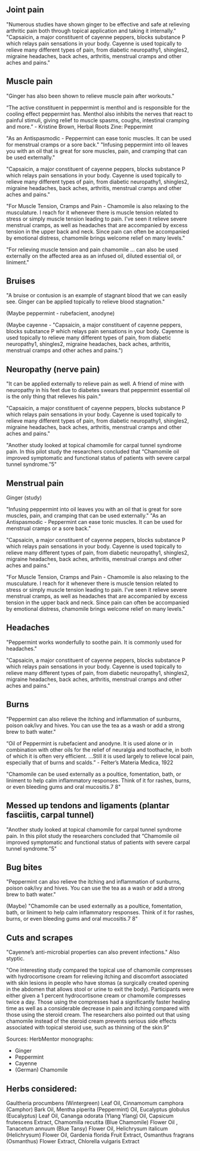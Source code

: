 Joint pain
----------
"Numerous studies have shown ginger to be effective and safe at relieving arthritic pain both through topical application and taking it internally."
"Capsaicin, a major constituent of cayenne peppers, blocks substance P which relays pain sensations in your body. Cayenne is used topically to relieve many different types of pain, from diabetic neuropathy1, shingles2, migraine headaches, back aches, arthritis, menstrual cramps and other aches and pains."



Muscle pain
-----------
"Ginger has also been shown to relieve muscle pain after workouts."

“The active constituent in peppermint is menthol and is responsible for the cooling effect peppermint has. Menthol also inhibits the nerves that react to painful stimuli, giving relief to muscle spasms, coughs, intestinal cramping and more.” - Kristine Brown, Herbal Roots Zine: Peppermint

"As an Antispasmodic - Peppermint can ease tonic muscles. It can be used for menstrual cramps or a sore back."
"Infusing peppermint into oil leaves you with an oil that is great for sore muscles, pain, and cramping that can be used externally."

"Capsaicin, a major constituent of cayenne peppers, blocks substance P which relays pain sensations in your body. Cayenne is used topically to relieve many different types of pain, from diabetic neuropathy1, shingles2, migraine headaches, back aches, arthritis, menstrual cramps and other aches and pains."

"For Muscle Tension, Cramps and Pain - Chamomile is also relaxing to the musculature. I reach for it whenever there is muscle tension related to stress or simply muscle tension leading to pain. I’ve seen it relieve severe menstrual cramps, as well as headaches that are accompanied by excess tension in the upper back and neck. Since pain can often be accompanied by emotional distress, chamomile brings welcome relief on many levels."

"For relieving muscle tension and pain chamomile ... can also be used externally on the affected area as an infused oil, diluted essential oil, or liniment."



Bruises
-------
"A bruise or contusion is an example of stagnant blood that we can easily see. Ginger can be applied topically to relieve blood stagnation." 

(Maybe peppermint - rubefacient, anodyne)

(Maybe cayenne - "Capsaicin, a major constituent of cayenne peppers, blocks substance P which relays pain sensations in your body. Cayenne is used topically to relieve many different types of pain, from diabetic neuropathy1, shingles2, migraine headaches, back aches, arthritis, menstrual cramps and other aches and pains.")



Neuropathy (nerve pain)
-----------------------
"It can be applied externally to relieve pain as well. A friend of mine with neuropathy in his feet due to diabetes swears that peppermint essential oil is the only thing that relieves his pain."

"Capsaicin, a major constituent of cayenne peppers, blocks substance P which relays pain sensations in your body. Cayenne is used topically to relieve many different types of pain, from diabetic neuropathy1, shingles2, migraine headaches, back aches, arthritis, menstrual cramps and other aches and pains."

"Another study looked at topical chamomile for carpal tunnel syndrome pain. In this pilot study the researchers concluded that “Chamomile oil improved symptomatic and functional status of patients with severe carpal tunnel syndrome.”5"



Menstrual pain
--------------
Ginger (study)

"Infusing peppermint into oil leaves you with an oil that is great for sore muscles, pain, and cramping that can be used externally."
"As an Antispasmodic - Peppermint can ease tonic muscles. It can be used for menstrual cramps or a sore back."

"Capsaicin, a major constituent of cayenne peppers, blocks substance P which relays pain sensations in your body. Cayenne is used topically to relieve many different types of pain, from diabetic neuropathy1, shingles2, migraine headaches, back aches, arthritis, menstrual cramps and other aches and pains."

"For Muscle Tension, Cramps and Pain - Chamomile is also relaxing to the musculature. I reach for it whenever there is muscle tension related to stress or simply muscle tension leading to pain. I’ve seen it relieve severe menstrual cramps, as well as headaches that are accompanied by excess tension in the upper back and neck. Since pain can often be accompanied by emotional distress, chamomile brings welcome relief on many levels."



Headaches
---------
"Peppermint works wonderfully to soothe pain. It is commonly used for headaches." 

"Capsaicin, a major constituent of cayenne peppers, blocks substance P which relays pain sensations in your body. Cayenne is used topically to relieve many different types of pain, from diabetic neuropathy1, shingles2, migraine headaches, back aches, arthritis, menstrual cramps and other aches and pains."



Burns
-----
"Peppermint can also relieve the itching and inflammation of sunburns, poison oak/ivy and hives. You can use the tea as a wash or add a strong brew to bath water."

“Oil of Peppermint is rubefacient and anodyne. It is used alone or in combination with other oils for the relief of neuralgia and toothache, in both of which it is often very efficient. …Still it is used largely to relieve local pain, especially that of burns and scalds.”  - Felter’s Materia Medica, 1922

"Chamomile can be used externally as a poultice, fomentation, bath, or liniment to help calm inflammatory responses. Think of it for rashes, burns, or even bleeding gums and oral mucositis.7 8"




Messed up tendons and ligaments (plantar fasciitis, carpal tunnel)
------------------------------------------------------------------
"Another study looked at topical chamomile for carpal tunnel syndrome pain. In this pilot study the researchers concluded that “Chamomile oil improved symptomatic and functional status of patients with severe carpal tunnel syndrome.”5"



Bug bites
---------
"Peppermint can also relieve the itching and inflammation of sunburns, poison oak/ivy and hives. You can use the tea as a wash or add a strong brew to bath water."

(Maybe) "Chamomile can be used externally as a poultice, fomentation, bath, or liniment to help calm inflammatory responses. Think of it for rashes, burns, or even bleeding gums and oral mucositis.7 8"



Cuts and scrapes
----------------
"Cayenne’s anti-microbial properties can also prevent infections." Also styptic.

"One interesting study compared the topical use of chamomile compresses with hydrocortisone cream for relieving itching and discomfort associated with skin lesions in people who have stomas (a surgically created opening in the abdomen that allows stool or urine to exit the body). Participants were either given a 1 percent hydrocortisone cream or chamomile compresses twice a day. Those using the compresses had a significantly faster healing time as well as a considerable decrease in pain and itching compared with those using the steroid cream. The researchers also pointed out that using chamomile instead of the steroid cream prevents serious side effects associated with topical steroid use, such as thinning of the skin.9"




Sources:
HerbMentor monographs:
* Ginger
* Peppermint
* Cayenne
* (German) Chamomile



Herbs considered:
----------------
Gaultheria procumbens (Wintergreen) Leaf Oil, 
Cinnamomum camphora (Camphor) Bark Oil, 
Mentha piperita (Peppermint) Oil, 
Eucalyptus globulus (Eucalyptus) Leaf Oil, 
Cananga odorata (Ylang Ylang) Oil, 
Capsicum frutescens Extract, 
Chamomilla recutita (Blue Chamomile) Flower Oil , 
Tanacetum annuum (Blue Tansy) Flower Oil, 
Helichrysum italicum (Helichrysum) Flower Oil, 
Gardenia florida Fruit Extract, 
Osmanthus fragrans (Osmanthus) Flower Extract, 
Chlorella vulgaris Extract